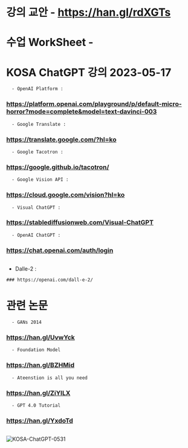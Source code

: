 # 강의 교안 - https://han.gl/rdXGTs

# 수업 WorkSheet - 






# KOSA ChatGPT 강의 2023-05-17

```
  - OpenAI Platform :
```  
###  https://platform.openai.com/playground/p/default-micro-horror?mode=complete&model=text-davinci-003

```
  - Google Translate :  
```  
###   https://translate.google.com/?hl=ko
   
```
  - Google Tacotron :  
```
###  https://google.github.io/tacotron/
  
```
  - Google Vision API :  
```
###  https://cloud.google.com/vision?hl=ko
  
```
  - Visual ChatGPT :   
```
###   https://stablediffusionweb.com/Visual-ChatGPT
```
  - OpenAI ChatGPT :  
```
###  https://chat.openai.com/auth/login
  
```
```
  - Dalle-2 :
```
### https://openai.com/dall-e-2/

```
  
# 관련 논문

```
  - GANs 2014         
```
### https://han.gl/UvwYck
```
  - Foundation Model  
```
### https://han.gl/BZHMid
```
  - Ateenstion is all you need  
```
### https://han.gl/ZiYILX
```
  - GPT 4.0 Tutorial  
```
### https://han.gl/YxdoTd

```
```
![KOSA-ChatGPT-0531](https://github.com/JSJeong-me/JSJeong-me-KOSA_ChatGPT_0531/assets/54794815/fca09b0e-1f0a-45f8-ba32-fedbd1621eaf)
